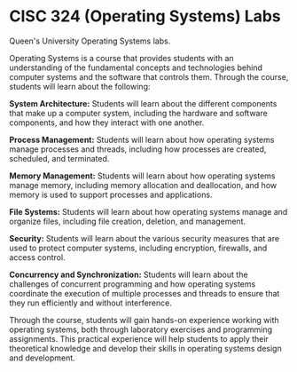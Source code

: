 # CISC 324 (Operating Systems) Labs

Queen's University Operating Systems labs. 

Operating Systems is a course that provides students with an understanding of the fundamental concepts and technologies behind computer systems and the software that controls them. Through the course, students will learn about the following:

**System Architecture:** Students will learn about the different components that make up a computer system, including the hardware and software components, and how they interact with one another.

**Process Management:** Students will learn about how operating systems manage processes and threads, including how processes are created, scheduled, and terminated.

**Memory Management:** Students will learn about how operating systems manage memory, including memory allocation and deallocation, and how memory is used to support processes and applications.

**File Systems:** Students will learn about how operating systems manage and organize files, including file creation, deletion, and management.

**Security:** Students will learn about the various security measures that are used to protect computer systems, including encryption, firewalls, and access control.

**Concurrency and Synchronization:** Students will learn about the challenges of concurrent programming and how operating systems coordinate the execution of multiple processes and threads to ensure that they run efficiently and without interference.

Through the course, students will gain hands-on experience working with operating systems, both through laboratory exercises and programming assignments. This practical experience will help students to apply their theoretical knowledge and develop their skills in operating systems design and development.
